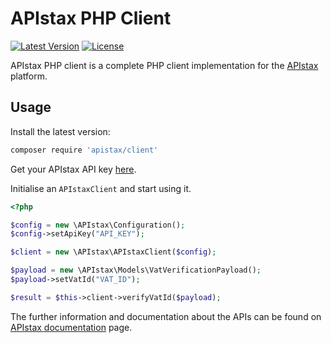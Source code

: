 # APIstax PHP Client

[![Latest Version](https://img.shields.io/github/v/tag/apistax/client-php?label=Latest%20Version)](https://packagist.org/packages/apistax/client)
[![License](https://img.shields.io/badge/License-Apache%202.0-blue.svg)](https://opensource.org/licenses/Apache-2.0)

APIstax PHP client is a complete PHP client implementation for the [APIstax](https://apistax.io?utm_source=github&utm_medium=apistax-php-client&utm_campaign=readme) platform.

## Usage

Install the latest version:

```bash
composer require 'apistax/client'
```

Get your APIstax API key [here](https://app.apistax.io/api-keys?utm_source=github&utm_medium=apistax-php-client&utm_campaign=readme).

Initialise an `APIstaxClient` and start using it.

```php
<?php

$config = new \APIstax\Configuration();
$config->setApiKey("API_KEY");

$client = new \APIstax\APIstaxClient($config);

$payload = new \APIstax\Models\VatVerificationPayload();
$payload->setVatId("VAT_ID");

$result = $this->client->verifyVatId($payload);
```

The further information and documentation about the APIs can be found on [APIstax documentation](https://apistax.io/docs?utm_source=github&utm_medium=apistax-php-client&utm_campaign=readme) page.